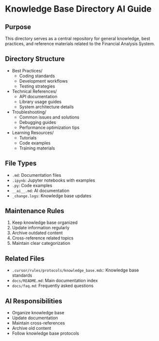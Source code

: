 # Knowledge Base Directory AI Guide

## Purpose
This directory serves as a central repository for general knowledge, best practices, and reference materials related to the Financial Analysis System.

## Directory Structure
- Best Practices/
  - Coding standards
  - Development workflows
  - Testing strategies
- Technical References/
  - API documentation
  - Library usage guides
  - System architecture details
- Troubleshooting/
  - Common issues and solutions
  - Debugging guides
  - Performance optimization tips
- Learning Resources/
  - Tutorials
  - Code examples
  - Training materials

## File Types
- `.md`: Documentation files
- `.ipynb`: Jupyter notebooks with examples
- `.py`: Code examples
- `__ai__.md`: AI documentation
- `_change.logs`: Knowledge base updates

## Maintenance Rules
1. Keep knowledge base organized
2. Update information regularly
3. Archive outdated content
4. Cross-reference related topics
5. Maintain clear categorization

## Related Files
- `.cursor/rules/protocols/knowledge_base.mdc`: Knowledge base standards
- `docs/README.md`: Main documentation index
- `docs/faq.md`: Frequently asked questions

## AI Responsibilities
- Organize knowledge base
- Update documentation
- Maintain cross-references
- Archive old content
- Follow knowledge base protocols 